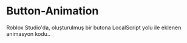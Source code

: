 # Button-Animation
Roblox Studio'da, oluşturulmuş bir butona LocalScript yolu ile eklenen animasyon kodu..

